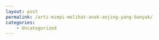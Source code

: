 ```yaml
---
layout: post
permalink: /arti-mimpi-melihat-anak-anjing-yang-banyak/
categories:
    - Uncategorized
---
```


